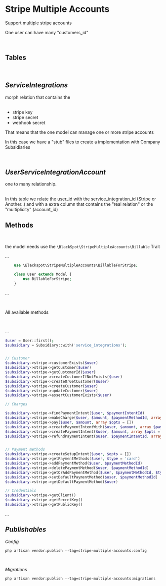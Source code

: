 # Stripe Multiple Accounts

Support multiple stripe accounts

One user can have many "customers_id"

<br>

## Tables
<br>

## _ServiceIntegrations_ 
morph relation that contains the 
<br>
<br>

- stripe key
- stripe secret
- webhook secret

That means that the one model can manage one or more stripe accounts

In this case we have a "stub" files to create a implementation with Company Subsidiaries

<br>

## _UserServiceIntegrationAccount_ 
one to many relationship.
<br>
<br>

In this table we relate the user_id with the service_integration_id (Stripe or Another..) and with a extra column that contains the "real relation" or the "multiplicity" (account_id)

## Methods

<br>

the model needs use the ``\BlackSpot\StripeMultipleAccounts\Billable`` Trait
<br>

...
```php
    use \Blackspot\StripeMultipleAccounts\BillableForStripe;

    class User extends Model {
        use BillableForStripe;
    }
```
...

<br>

All available methods

<br>

...
```php
$user = User::first();
$subsidiary = Subsidiary::with('service_integrations');


// Customer
$subsidiary->stripe->customerExists($user)
$subsidiary->stripe->getCustomer($user)
$subsidiary->stripe->getCustomerId($user)
$subsidiary->stripe->createCustomerIfNotExists($user)
$subsidiary->stripe->createOrGetCustomer($user)
$subsidiary->stripe->createCustomer($user)
$subsidiary->stripe->updateCustomer($user)
$subsidiary->stripe->assertCustomerExists($user)

// Charges

$subsidiary->stripe->findPaymentIntent($user, $paymentIntentId)
$subsidiary->stripe->makeCharge($user, $amount, $paymentMethodId, array $opts = [])
$subsidiary->stripe->pay($user, $amount, array $opts = [])
$subsidiary->stripe->createPaymentIntentWith($user, $amount, array $paymentMethods, array $opts = [])
$subsidiary->stripe->createPaymentIntent($user, $amount, array $opts = [])
$subsidiary->stripe->refundPaymentIntent($user, $paymentIntentId, array $opts = [])


// Payment methods 
$subsidiary->stripe->createSetupIntent($user, $opts = [])
$subsidiary->stripe->getPaymentMethods($user, $type = 'card')
$subsidiary->stripe->addPaymentMethod($user, $paymentMethodId)
$subsidiary->stripe->deletePaymentMethod($user, $paymentMethodId)
$subsidiary->stripe->getOrAddPaymentMethod($user, $paymentMethodId, $type = 'card')
$subsidiary->stripe->setDefaultPaymentMethod($user, $paymentMethodId)
$subsidiary->stripe->getDefaultPaymentMethod($user)

// Credentials
$subsidiary->stripe->getClient()
$subsidiary->stripe->getSecretKey()
$subsidiary->stripe->getPublicKey()

```
...

## _Publishables_

_Config_
```
php artisan vendor:publish --tag=stripe-multiple-accounts:config
```

<br>

_Migrations_
```
php artisan vendor:publish --tag=stripe-multiple-accounts:migrations
```